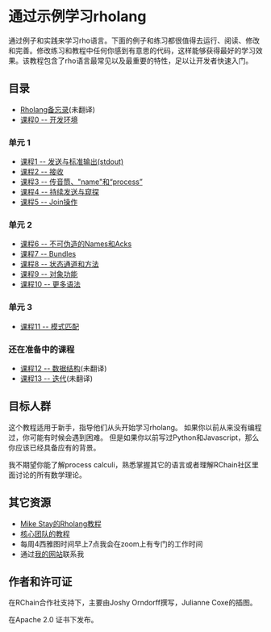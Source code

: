 # 通过示例学习rholang

通过例子和实践来学习rho语言。下面的例子和练习都很值得去运行、阅读、修改和完善。修改练习和教程中任何你感到有意思的代码，这样能够获得最好的学习效果。该教程包含了rho语言最常见以及最重要的特性，足以让开发者快速入门。

## 目录
* [Rholang备忘录](cheatSheet)(未翻译)
* [课程0 -- 开发环境](0-DeveloperEnvironment/README_CN.md)

### 单元 1

* [课程1 -- 发送与标准输出(stdout)](1-SendingAndStandardOut/README_CN.md)
* [课程2 -- 接收](2-Receiving/README_CN.md)
* [课程3 -- 传音筒、"name"和“process”](3-TelephoneNamesAndProcesses/README_CN.md)
* [课程4 -- 持续发送与窥探](4-PersistentSendAndPeek/README_CN.md)
* [课程5 -- Join操作](5-JoinOperator/README_CN.md)

### 单元 2
* [课程6 -- 不可伪造的Names和Acks](6-UnforgeableNamesAndAcks/README_CN.md)
* [课程7 -- Bundles](7-Bundles/README_CN.md)
* [课程8 -- 状态通道和方法](8-StateChannelsAndMethods/README_CN.md)
* [课程9 -- 对象功能](9-ObjectCapabilities/README_CN.md)
* [课程10 -- 更多语法](10-MoreSyntax/README_CN.md)

### 单元 3
* [课程11 -- 模式匹配](11-PatternMatching/README_CN.md)

### 还在准备中的课程
* [课程12 -- 数据结构](12-DataStructures/)(未翻译)
* [课程13 -- 迭代](13-Iteration/)(未翻译)

## 目标人群
这个教程适用于新手，指导他们从头开始学习rholang。
如果你以前从来没有编程过，你可能有时候会遇到困难。
但是如果你以前写过Python和Javascript，那么你应该已经具备应有的背景。

 我不期望你能了解process calculi，熟悉掌握其它的语言或者理解RChain社区里面讨论的所有数学理论。


## 其它资源
* [Mike Stay的Rholang教程](https://developer.rchain.coop/tutorial/)
* [核心团队的教程](https://github.com/rchain/rchain/blob/master/docs/rholang/rholangtut.md)
* 每周4西雅图时间早上7点我会在zoom上有专门的工作时间
* 通过[我的网站](https://joshyorndorff.com/contact)联系我

## 作者和许可证
在RChain合作社支持下，主要由Joshy Orndorff撰写，Julianne Coxe的插图。

在Apache 2.0 证书下发布。
